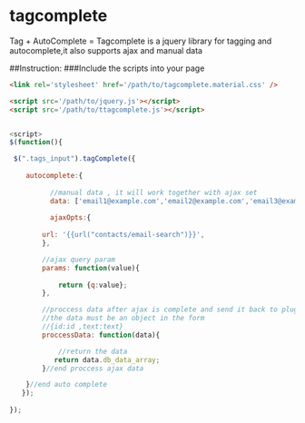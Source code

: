 # tagcomplete
Tag + AutoComplete = Tagcomplete is a jquery library for tagging and autocomplete,it also supports ajax and manual data

##Instruction:
###Include the scripts into your page

```html
<link rel='stylesheet' href='/path/to/tagcomplete.material.css' />

<script src='/path/to/jquery.js'></script>
<script src='/path/to/ttagcomplete.js'></script>
```

```javascript

<script>
$(function(){

 $(".tags_input").tagComplete({
	
	autocomplete:{
					
          //manual data , it will work together with ajax set
          data: ['email1@example.com','email2@example.com','email3@example.com'],
          
          ajaxOpts:{
						
		url: '{{url("contacts/email-search")}}',
		},

		//ajax query param
		params: function(value){
						
			return {q:value};
		},

		//proccess data after ajax is complete and send it back to plugin
		//the data must be an object in the form 
		//{id:id ,text:text}
		proccessData: function(data){

		    //return the data
		   return data.db_data_array;
		}//end proccess ajax data

	}//end auto complete 
   });
   
});
```
